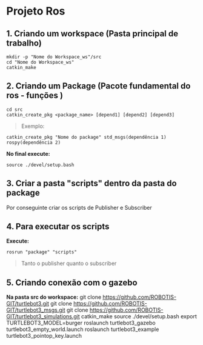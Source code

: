 #  Projeto Ros 

## 1. Criando um workspace (Pasta principal de trabalho) 
    mkdir -p "Nome do Workspace_ws"/src
    cd "Nome do Workspace_ws"
    catkin_make
  
  
## 2. Criando um Package (Pacote fundamental do ros - funções )
    cd src 
    catkin_create_pkg <package_name> [depend1] [depend2] [depend3]
> Exemplo:

    catkin_create_pkg "Nome do package" std_msgs(dependência 1) rospy(dependência 2)
 
 **No final execute:**
    
    source ./devel/setup.bash
 
## 3. Criar a pasta "scripts" dentro da pasta do package 
Por conseguinte criar os scripts de Publisher e Subscriber 

## 4. Para executar os scripts
**Execute:**

    rosrun "package" "scripts"
> Tanto o publisher quanto o subscriber 
    
## 5. Criando conexão com o gazebo
**Na pasta src do workspace:**
	git clone https://github.com/ROBOTIS-GIT/turtlebot3.git
	git clone https://github.com/ROBOTIS-GIT/turtlebot3_msgs.git
	git clone https://github.com/ROBOTIS-GIT/turtlebot3_simulations.git
    catkin_make
    source ./devel/setup.bash
    export TURTLEBOT3_MODEL=burger
    roslaunch turtlebot3_gazebo turtlebot3_empty_world.launch
    roslaunch turtlebot3_example turtlebot3_pointop_key.launch
 
 
